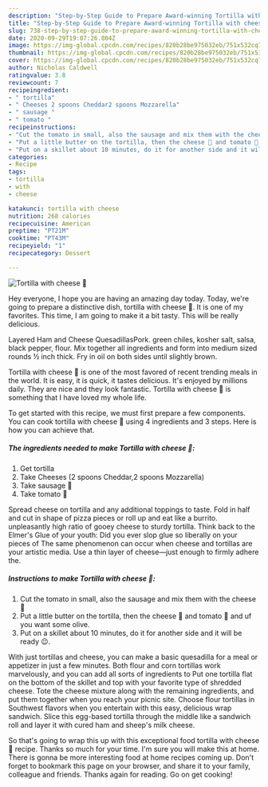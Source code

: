 ```yaml
---
description: "Step-by-Step Guide to Prepare Award-winning Tortilla with cheese 🧀"
title: "Step-by-Step Guide to Prepare Award-winning Tortilla with cheese 🧀"
slug: 738-step-by-step-guide-to-prepare-award-winning-tortilla-with-cheese
date: 2020-09-29T19:07:26.804Z
image: https://img-global.cpcdn.com/recipes/820b28be975032eb/751x532cq70/tortilla-with-cheese-🧀-recipe-main-photo.jpg
thumbnail: https://img-global.cpcdn.com/recipes/820b28be975032eb/751x532cq70/tortilla-with-cheese-🧀-recipe-main-photo.jpg
cover: https://img-global.cpcdn.com/recipes/820b28be975032eb/751x532cq70/tortilla-with-cheese-🧀-recipe-main-photo.jpg
author: Nicholas Caldwell
ratingvalue: 3.8
reviewcount: 7
recipeingredient:
- " tortilla"
- " Cheeses 2 spoons Cheddar2 spoons Mozzarella"
- " sausage "
- " tomato "
recipeinstructions:
- "Cut the tomato in small, also the sausage and mix them with the cheese 🧀"
- "Put a little butter on the tortilla, then the cheese 🧀 and tomato 🍅 and uf you want some olive."
- "Put on a skillet about 10 minutes, do it for another side and it will be ready 😉."
categories:
- Recipe
tags:
- tortilla
- with
- cheese

katakunci: tortilla with cheese 
nutrition: 268 calories
recipecuisine: American
preptime: "PT21M"
cooktime: "PT43M"
recipeyield: "1"
recipecategory: Dessert

---
```



![Tortilla with cheese 🧀](https://img-global.cpcdn.com/recipes/820b28be975032eb/751x532cq70/tortilla-with-cheese-🧀-recipe-main-photo.jpg)

Hey everyone, I hope you are having an amazing day today. Today, we're going to prepare a distinctive dish, tortilla with cheese 🧀. It is one of my favorites. This time, I am going to make it a bit tasty. This will be really delicious.

Layered Ham and Cheese QuesadillasPork. green chiles, kosher salt, salsa, black pepper, flour. Mix together all ingredients and form into medium sized rounds ½ inch thick. Fry in oil on both sides until slightly brown.

Tortilla with cheese 🧀 is one of the most favored of recent trending meals in the world. It is easy, it is quick, it tastes delicious. It's enjoyed by millions daily. They are nice and they look fantastic. Tortilla with cheese 🧀 is something that I have loved my whole life.


To get started with this recipe, we must first prepare a few components. You can cook tortilla with cheese 🧀 using 4 ingredients and 3 steps. Here is how you can achieve that.

<!--inarticleads1-->

##### The ingredients needed to make Tortilla with cheese 🧀:

1. Get  tortilla
1. Take  Cheeses (2 spoons Cheddar,2 spoons Mozzarella)
1. Take  sausage 🌭
1. Take  tomato 🍅


Spread cheese on tortilla and any additional toppings to taste. Fold in half and cut in shape of pizza pieces or roll up and eat like a burrito. unpleasantly high ratio of gooey cheese to sturdy tortilla. Think back to the Elmer&#39;s Glue of your youth: Did you ever slop glue so liberally on your pieces of The same phenomenon can occur when cheese and tortillas are your artistic media. Use a thin layer of cheese—just enough to firmly adhere the. 

<!--inarticleads2-->

##### Instructions to make Tortilla with cheese 🧀:

1. Cut the tomato in small, also the sausage and mix them with the cheese 🧀
1. Put a little butter on the tortilla, then the cheese 🧀 and tomato 🍅 and uf you want some olive.
1. Put on a skillet about 10 minutes, do it for another side and it will be ready 😉.


With just tortillas and cheese, you can make a basic quesadilla for a meal or appetizer in just a few minutes. Both flour and corn tortillas work marvelously, and you can add all sorts of ingredients to Put one tortilla flat on the bottom of the skillet and top with your favorite type of shredded cheese. Tote the cheese mixture along with the remaining ingredients, and put them together when you reach your picnic site. Choose flour tortillas in Southwest flavors when you entertain with this easy, delicious wrap sandwich. Slice this egg-based tortilla through the middle like a sandwich roll and layer it with cured ham and sheep&#39;s milk cheese. 

So that's going to wrap this up with this exceptional food tortilla with cheese 🧀 recipe. Thanks so much for your time. I'm sure you will make this at home. There is gonna be more interesting food at home recipes coming up. Don't forget to bookmark this page on your browser, and share it to your family, colleague and friends. Thanks again for reading. Go on get cooking!
